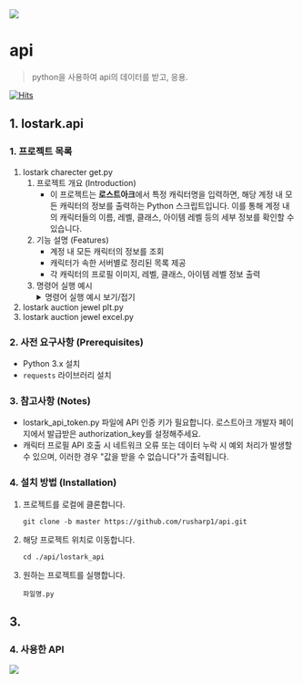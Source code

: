 <img src="https://capsule-render.vercel.app/api?type=waving&amp;color=BDBDC8&amp;height=150&amp;section=header">

# api

> python을 사용하여 api의 데이터를 받고, 응용.

[![Hits](https://hits.seeyoufarm.com/api/count/incr/badge.svg?url=https%3A%2F%2Fgithub.com%2Frusharp1%2Fapi&count_bg=%233B3B3B&title_bg=%23B178BE&icon=&icon_color=%23E7E7E7&title=hits&edge_flat=false)](https://hits.seeyoufarm.com)

## 1\. lostark\.api

### 1\. 프로젝트 목록

1. lostark charecter get.py
    1. 프로젝트 개요 (Introduction)
        * 이 프로젝트는 **로스트아크**에서 특정 캐릭터명을 입력하면, 해당 계정 내 모든 캐릭터의 정보를 출력하는 Python 스크립트입니다. 이를 통해 계정 내의 캐릭터들의 이름, 레벨, 클래스, 아이템 레벨 등의 세부 정보를 확인할 수 있습니다.
    2. 기능 설명 (Features)
        * 계정 내 모든 캐릭터의 정보를 조회
        * 캐릭터가 속한 서버별로 정리된 목록 제공
        * 각 캐릭터의 프로필 이미지, 레벨, 클래스, 아이템 레벨 정보 출력
    3. 명령어 실행 예시
        <details>
          <summary>명령어 실행 예시 보기/접기</summary>
        - 서버명 별로 캐릭터 개수가 출력되며, 프로필 조회가 되는 경우, 프로필을 링크로 제공
            <img src = "https://github.com/user-attachments/assets/799e1620-e08d-42e9-8cc4-fe79a4c1250f" alt = "명령어 실행 예시">
        </br>
          - 캐릭터 프로필 이미지를 찾을 수 없거나, 불러오지 않는 경우 링크가 노출되지 않음
             <img src = "https://github.com/user-attachments/assets/bcb8685e-9d8d-4384-90ae-1a60ca18252a" alt = "명령어 실행 예시">
        </details>
2. lostark auction jewel plt.py
4. lostark auction jewel excel.py

### 2\. 사전 요구사항 \(Prerequisites\)

* Python 3.x 설치
* `requests` 라이브러리 설치

### 3\. 참고사항 \(Notes\)

* lostark\_api\_token.py 파일에 API 인증 키가 필요합니다. 로스트아크 개발자 페이지에서 발급받은 authorization\_key를 설정해주세요.
* 캐릭터 프로필 API 호출 시 네트워크 오류 또는 데이터 누락 시 예외 처리가 발생할 수 있으며, 이러한 경우 "값을 받을 수 없습니다"가 출력됩니다.

### 4\. 설치 방법 \(Installation\)

1. 프로젝트를 로컬에 클론합니다.

    ```
    git clone -b master https://github.com/rusharp1/api.git
    ```
2. 해당 프로젝트 위치로 이동합니다.

    ```
    cd ./api/lostark_api
    ```
3. 원하는 프로젝트를 실행합니다.

    ```
    파일명.py
    ```

## 3.

### 4\. 사용한 API

<img src="https://capsule-render.vercel.app/api?type=waving&amp;color=BDBDC8&amp;height=150&amp;section=footer">
